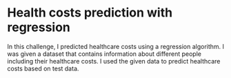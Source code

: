 # Health costs prediction with regression

In this challenge, I predicted healthcare costs using a regression algorithm.
I was given a dataset that contains information about different people including their healthcare costs. I used the given data to predict healthcare costs based on test data.
